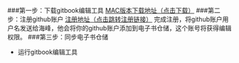 ###第一步：下载gitbook编辑工具
[MAC版本下载地址（点击下载）](https://legacy.gitbook.com/editor)
###第二步：注册github账户
[注册地址（点击跳转注册链接）](https://github.com/)
完成注册，将github账户用户名发送给海峰，他会将你的github账户添加到电子书仓储，这个账号将获得编辑权限。
###第三步：同步电子书仓储
* 运行gitbook编辑工具
